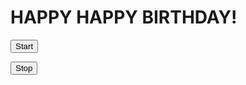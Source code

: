 <html>
<head>
<title>Page Title</title>
</head>
<body onload="startConfetti();">
<div id="myDIV">
<h1>HAPPY HAPPY BIRTHDAY!</h1>

<script src"confetti.js"></script>

<audio id="hb_audio" src="happybirthday.mp3" loop="loop" muted="muted"></audio>



<script>
function startBirthday() {
  startConfetti();
  document.getElementById("hb_audio").play;
}
</script>

<button onclick="startBirthday();">Start</button>

<button onclick="stopConfetti();">Stop</button>


</div>
</body>
</html>
